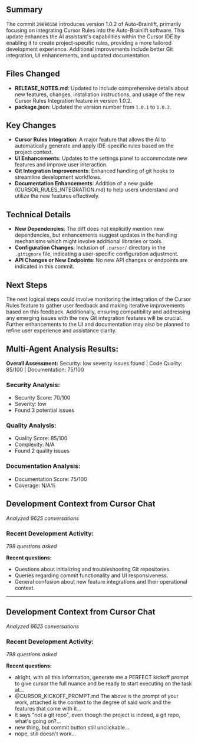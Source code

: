 ## Summary
The commit `298901b8` introduces version 1.0.2 of Auto-Brainlift, primarily focusing on integrating Cursor Rules into the Auto-Brainlift software. This update enhances the AI assistant's capabilities within the Cursor IDE by enabling it to create project-specific rules, providing a more tailored development experience. Additional improvements include better Git integration, UI enhancements, and updated documentation.

## Files Changed
- **RELEASE_NOTES.md**: Updated to include comprehensive details about new features, changes, installation instructions, and usage of the new Cursor Rules Integration feature in version 1.0.2.
- **package.json**: Updated the version number from `1.0.1` to `1.0.2`.

## Key Changes
- **Cursor Rules Integration**: A major feature that allows the AI to automatically generate and apply IDE-specific rules based on the project context.
- **UI Enhancements**: Updates to the settings panel to accommodate new features and improve user interaction.
- **Git Integration Improvements**: Enhanced handling of git hooks to streamline development workflows.
- **Documentation Enhancements**: Addition of a new guide (CURSOR_RULES_INTEGRATION.md) to help users understand and utilize the new features effectively.

## Technical Details
- **New Dependencies**: The diff does not explicitly mention new dependencies, but enhancements suggest updates in the handling mechanisms which might involve additional libraries or tools.
- **Configuration Changes**: Inclusion of `.cursor/` directory in the `.gitignore` file, indicating a user-specific configuration adjustment.
- **API Changes or New Endpoints**: No new API changes or endpoints are indicated in this commit.

## Next Steps
The next logical steps could involve monitoring the integration of the Cursor Rules feature to gather user feedback and making iterative improvements based on this feedback. Additionally, ensuring compatibility and addressing any emerging issues with the new Git integration features will be crucial. Further enhancements to the UI and documentation may also be planned to refine user experience and assistance clarity.

## Multi-Agent Analysis Results:

**Overall Assessment:** 
Security: low severity issues found | Code Quality: 85/100 | Documentation: 75/100

### Security Analysis:
- Security Score: 70/100
- Severity: low
- Found 3 potential issues

### Quality Analysis:
- Quality Score: 85/100
- Complexity: N/A
- Found 2 quality issues

### Documentation Analysis:
- Documentation Score: 75/100
- Coverage: N/A%

## Development Context from Cursor Chat
*Analyzed 6625 conversations*

### Recent Development Activity:
*798 questions asked*

**Recent questions:**
- Questions about initializing and troubleshooting Git repositories.
- Queries regarding commit functionality and UI responsiveness.
- General confusion about new feature integrations and their operational context.

---
## Development Context from Cursor Chat
*Analyzed 6625 conversations*

### Recent Development Activity:
*798 questions asked*

**Recent questions:**
- alright, with all this information, generate me a PERFECT kickoff prompt to give cursor the full nuance and be ready to start executing on the task at...
- @CURSOR_KICKOFF_PROMPT.md 
The above is the prompt of your work, attached is the context to the degree of said work and the features that come with it...
- it says  "not a git repo", even though the project is indeed, a git repo, what's going on?...
- new thing, but commit button still unclickable...
- nope, still doesn't work...
